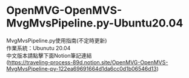 # OpenMVG-OpenMVS-MvgMvsPipeline.py-Ubuntu20.04
MvgMvsPipeline.py使用指南(不定時更新)   
作業系統：Ubunutu 20.04   
中文版本請點擊下面Notion筆記連結   
(https://traveling-process-89d.notion.site/OpenMVG-OpenMVS-MvgMvsPipeline-py-122ea69691664d1da6cc0d1b06546d13)
